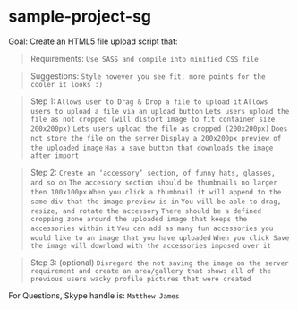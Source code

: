 # sample-project-sg

Goal: Create an HTML5 file upload script that:

>Requirements:
`Use SASS and compile into minified CSS file`

>Suggestions:
`Style however you see fit, more points for the cooler it looks :)`

>Step 1:
`Allows user to Drag & Drop a file to upload it`
`Allows users to upload a file via an upload button`
`Lets users upload the file as not cropped (will distort image to fit container size 200x200px)`
`Lets users upload the file as cropped (200x200px)`
`Does not store the file on the server`
`Display a 200x200px preview of the uploaded image`
`Has a save button that downloads the image after import`

>Step 2:
`Create an ‘accessory’ section, of funny hats, glasses, and so on`
`The accessory section should be thumbnails no larger then 100x100px`
`When you click a thumbnail it will append to the same div that the image preview is in`
`You will be able to drag, resize, and rotate the accessory`
`There should be a defined cropping zone around the uploaded image that keeps the accessories within it`
`You can add as many fun accessories you would like to an image that you have uploaded`
`When you click Save the image will download with the accessories imposed over it`

>Step 3: (optional)
`Disregard the not saving the image on the server requirement and create an area/gallery that shows all of the previous users wacky profile pictures that were created`

For Questions, Skype handle is: `Matthew James`